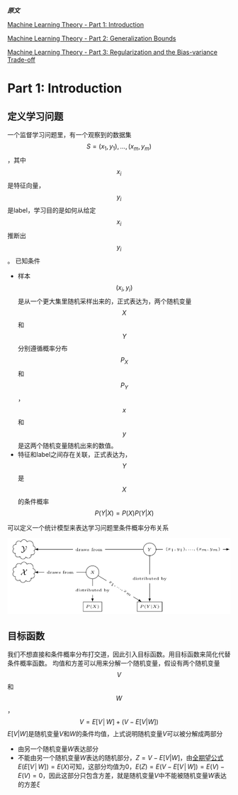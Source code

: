<head>
    <script src="https://cdn.mathjax.org/mathjax/latest/MathJax.js?config=TeX-AMS-MML_HTMLorMML" type="text/javascript"></script>
    <script type="text/x-mathjax-config">
            MathJax.Hub.Config({
                    tex2jax: {
                    skipTags: ['script', 'noscript', 'style', 'textarea', 'pre'],
                    inlineMath: [['$','$']]
                    }
                });
    </script>
</head>



***原文***

[Machine Learning Theory - Part 1: Introduction](https://mostafa-samir.github.io/ml-theory-pt1/)

[Machine Learning Theory - Part 2: Generalization Bounds](https://mostafa-samir.github.io/ml-theory-pt2/)

[Machine Learning Theory - Part 3: Regularization and the Bias-variance Trade-off](https://mostafa-samir.github.io/ml-theory-pt3/)






# Part 1: Introduction

## 定义学习问题
一个监督学习问题里，有一个观察到的数据集$$S={(x_1,y_1), ..., (x_m,y_m)}$$，其中$$x_i$$是特征向量，$$y_i$$是label，学习目的是如何从给定$$x_i$$推断出$$y_i$$。
已知条件
- 样本$$(x_i, y_i)$$是从一个更大集里随机采样出来的，正式表达为，两个随机变量$$X$$和$$Y$$分别遵循概率分布$$P_X$$和$$P_Y$$，$$x$$和$$y$$是这两个随机变量随机出来的数值。
- 特征和label之间存在关联，正式表达为，$$Y$$是$$X$$的条件概率$$P(Y|X)=P(X)P(Y|X)$$

可以定义一个统计模型来表达学习问题里条件概率分布关系

![](/assets/machine-learning-theory/stat_model.png)

## 目标函数
我们不想直接和条件概率分布打交道，因此引入目标函数。用目标函数来简化代替条件概率函数。
均值和方差可以用来分解一个随机变量，假设有两个随机变量$$V$$和$$W$$，
	$$V=E[V│W]+(V−E[V|W])$$
$E[V|W]$是随机变量$V$和$W$的条件均值，上式说明随机变量$V$可以被分解成两部分
 - 由另一个随机变量$W$表达部分
 - 不能由另一个随机变量$W$表达的随机部分，$Z=V−E[V|W]$，由[全期望公式](https://zh.wikipedia.org/wiki/%E5%85%A8%E6%9C%9F%E6%9C%9B%E5%85%AC%E5%BC%8F) $E(E[V│W])=E(X)$可知，这部分均值为0，$E(Z)=E(V−E[V│W])=E(V)−E(V)=0$，因此这部分只包含方差，就是随机变量$V$中不能被随机变量$W$表达的方差$\xi$


































